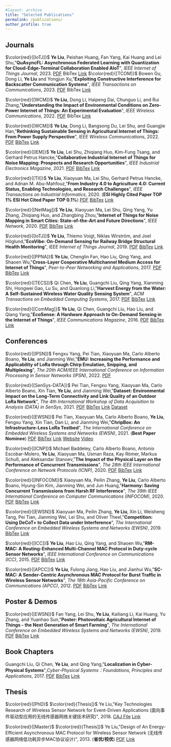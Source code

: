 ```yaml
---
#layout: archive
title: "Selected Publications"
permalink: /publications/
author_profile: true
---
```


Journals
------
$\color{red}{[IoTJ]}$
**Ye Liu**, Peishan Huang, Fan Yang, Kai Huang and Lei Shu,"**QuAsyncFL: Asynchronous Federated Learning with Quantization for Cloud-Edge-Terminal Collaboration Enabled AIoT**", *IEEE Internet of Things Journal*, 2023. 
[PDF](https://chrisye-liu.github.io/files/ye23QuAsyncFL.pdf) BibTex [Link](https://ieeexplore.ieee.org/document/10168200)
$\color{red}{[TCOM]}$
Bowen Gu, Dong Li, **Ye Liu** and Yongjun Xu,"**Exploiting Constructive Interference for Backscatter Communication Systems**", *IEEE Transactions on Communications*, 2023. 
[PDF](https://chrisye-liu.github.io/files/gu23CI.pdf) BibTex [Link](https://ieeexplore.ieee.org/document/10129192)

$\color{red}{[WCM]}$
**Ye Liu**, Dong Li, Haipeng Dai, Chunguo Li, and Rui Zhang,"**Understanding the Impact of Environmental Conditions on Zero-Power Internet of Things: An Experimental Evaluation**", *IEEE Wireless Communications*, 2022. 
[PDF](https://chrisye-liu.github.io/files/ye22understandingWPT.pdf) BibTex [Link](https://ieeexplore.ieee.org/document/9928079)

$\color{red}{[WCM]}$
**Ye Liu**, Dong Li, Bangsong Du, Lei Shu, and Guangjie Han,"**Rethinking Sustainable Sensing in Agricultural Internet of Things: From Power Supply Perspective**", *IEEE Wireless Communications*, 2022. 
[PDF](https://chrisye-liu.github.io/files/ye22poweredge.pdf) [BibTex](https://chrisye-liu.github.io/files/bibtex/bib_poweredge.txt) [Link](https://ieeexplore.ieee.org/document/9770091)

$\color{red}{[IEM]}$
**Ye Liu**, Lei Shu, Zhiqiang Huo, Kim-Fung Tsang, and Gerhard Petrus Hancke,"**Collaborative Industrial Internet of Things for Noise Mapping: Prospects and Research Opportunities**", *IEEE Industrial Electronics Magazine*, 2021.
[PDF](https://chrisye-liu.github.io/files/ye21industrialnoise.pdf) [BibTex](https://chrisye-liu.github.io/files/bibtex/bib_industrialnoise.txt) [Link](https://ieeexplore.ieee.org/document/9359889)

$\color{red}{[TII]}$
**Ye Liu**, Xiaoyuan Ma, Lei Shu, Gerhard Petrus Hancke, and Adnan M. Abu-Mahfouz,"**From Industry 4.0 to Agriculture 4.0: Current Status, Enabling Technologies, and Research Challenges**", *IEEE Transactions on Industrial Informatics*, 2020. 
(**ESI Highly Cited Paper TOP 1%** **ESI Hot Cited Paper TOP 0.1%**)
[PDF](https://chrisye-liu.github.io/files/ye20agriculture4.pdf) [BibTex](https://chrisye-liu.github.io/files/bibtex/bib_agriculture4.txt) [Link](https://ieeexplore.ieee.org/document/9122412)

$\color{red}{[NetMag]}$
**Ye Liu**, Xiaoyuan Ma, Lei Shu, Qing Yang, Yu Zhang, Zhiqiang Huo, and Zhangbing Zhou,"**Internet of Things for Noise Mapping in Smart Cities: State-of-the-Art and Future Directions**", *IEEE Network*, 2020.
[PDF](https://chrisye-liu.github.io/files/ye20noisemap.pdf) [BibTex](https://chrisye-liu.github.io/files/bibtex/bib_noisemap.txt) [Link](https://ieeexplore.ieee.org/document/9108997)

$\color{red}{[IoTJ]}$
**Ye Liu**, Thiemo Voigt, Niklas Wirström, and Joel Höglund,"**EcoVibe: On-Demand Sensing for Railway Bridge Structural Health Monitoring**", *IEEE Internet of Things Journal*, 2019.
[PDF](https://chrisye-liu.github.io/files/ye19EcoVibe.pdf) [BibTex](https://chrisye-liu.github.io/files/bibtex/bib_EcoVibe.txt) [Link](https://ieeexplore.ieee.org/document/8445576)

$\color{red}{[PPNA]}$
**Ye Liu**, Chenglin Fan, Hao Liu, Qing Yang, and Shaoen Wu,"**Cross-Layer Cooperative Multichannel Medium Access for Internet of Things**", *Peer-to-Peer Networking and Applications*, 2017.
[PDF](https://chrisye-liu.github.io/files/ye18crosslayer.pdf) [BibTex](https://chrisye-liu.github.io/files/bibtex/bib_Crosslayer.txt) [Link](https://link.springer.com/article/10.1007/s12083-017-0548-6)

$\color{red}{[TECS]}$
Qi Chen, **Ye Liu**, Guangchi Liu, Qing Yang, Xianming Shi, Hongwei Gao, Lu Su, and Quanlong Li,"**Harvest Energy from the Water: A Self-Sustained Wireless Water Quality Sensing System**", *ACM Transactions on Embedded Computing Systems*, 2017.
[PDF](https://chrisye-liu.github.io/files/qi17watersensing.pdf) [BibTex](https://chrisye-liu.github.io/files/bibtex/bib_water.txt) [Link](https://dl.acm.org/doi/10.1145/3047646)

$\color{red}{[ComMag]}$
**Ye Liu**, Qi Chen, Guangchi Liu, Hao Liu, and Qiang Yang,"**EcoSense: A Hardware Approach to On-Demand Sensing in the Internet of Things**", *IEEE Communications Magazine*, 2016.
[PDF](https://chrisye-liu.github.io/files/ye16EcoSense.pdf) [BibTex](https://chrisye-liu.github.io/files/bibtex/bib_EcoSense.txt) [Link](https://ieeexplore.ieee.org/document/7786108)


Conferences
------

$\color{red}{[IPSN]}$
Fengxu Yang, Pei Tian, Xiaoyuan Ma, Carlo Alberto Boano, **Ye Liu**, and Jianming Wei,"**EMU: Increasing the Performance and Applicability of LoRa through Chirp Emulation, Snipping, and Multiplexing**", *The 20th ACM/IEEE International Conference on Information Processing in Sensor Networks (IPSN)*, 2022.
[PDF](https://chrisye-liu.github.io/files/yang22emu.pdf)

$\color{red}{[SenSys-DATA]}$
Pei Tian, Fengxu Yang, Xiaoyuan Ma, Carlo Alberto Boano, Xin Tian, **Ye Liu**, and Jianming Wei,"**Dataset: Environmental Impact on the Long-Term Connectivity and Link Quality of an Outdoor LoRa Network**", *The 4th International Workshop of Data Acquisition to Analysis (DATA) in SenSys*, 2021.
[PDF](https://chrisye-liu.github.io/files/pei21loradataset.pdf) [BibTex](https://chrisye-liu.github.io/files/bibtex/bib_loradataset.txt) [Link](https://dl.acm.org/doi/10.1145/3485730.3493696) [Dataset](https://zenodo.org/record/5594944#.YlZwB8hvpYs)

$\color{red}{[EWSN]}$
Pei Tian, Xiaoyuan Ma, Carlo Alberto Boano, **Ye Liu**, Fengxu Yang, Xin Tian, Dan Li, and Jianming Wei,"**ChripBox: An Infrastructure-Less LoRa Testbed**", *The International Conference on Embedded Wireless Systems and Networks (EWSN)*, 2021.
(**Best Paper Nominee**)
[PDF](https://chrisye-liu.github.io/files/pei21chirpbox.pdf) [BibTex](https://chrisye-liu.github.io/files/bibtex/bib_chirpbox.txt) [Link](https://dl.acm.org/doi/10.5555/3451271.3451282) [Website](https://chirpbox.github.io/) [Video](https://www.youtube.com/watch?v=VfcPNJ-Kj-I) 

$\color{red}{[ICNP]}$
Michael Baddeley, Carlo Alberto Boano, Antonio Escobar-Molero, **Ye Liu**, Xiaoyuan Ma, Usman Raza, Kay Römer, Markus Schuß, and Aleksandar Stanoev,"**The Impact of the Physical Layer on the Performance of Concurrent Transmissions**", *The 28th IEEE International Conference on Network Protocols (ICNP)*, 2020.
[PDF](https://chrisye-liu.github.io/files/michael20ct.pdf) [BibTex](https://chrisye-liu.github.io/files/bibtex/bib_ct.txt) [Link](https://ieeexplore.ieee.org/document/9259407)

$\color{red}{[INFOCOM]}$
Xiaoyuan Ma, Peilin Zhang, **Ye Liu**, Carlo Alberto Boano, Hyung-Sin Kim, Jianming Wei, and Jun Huang,"**Harmony: Saving Concurrent Transmissions from Harsh RF Interference**", *The 39th IEEE International Conference on Computer Communications (INFOCOM)*, 2020.
[PDF](https://chrisye-liu.github.io/files/xiao20harmony.pdf) [BibTex](https://chrisye-liu.github.io/files/bibtex/bib_harmony.txt) [Link](https://ieeexplore.ieee.org/document/9155423)

$\color{red}{[EWSN]}$
Xiaoyuan Ma, Peilin Zhang, **Ye Liu**, Xin Li, Weisheng Tang, Pei Tian, Jianming Wei, Lei Shu, and Oliver Theel,"**Competition: Using DeCoT+ to Collect Data under Interference**", *The International Conference on Embedded Wireless Systems and Networks (EWSN)*, 2019.
[BibTex](https://chrisye-liu.github.io/files/bibtex/bib_decot.txt) [Link](https://dl.acm.org/doi/10.5555/3324320.3324385)

$\color{red}{[ICC]}$
**Ye Liu**, Hao Liu, Qing Yang, and Shaoen Wu,"**RM-MAC: A Routing-Enhanced Multi-Channel MAC Protocol in Duty-cycle Sensor
Networks**", *IEEE International Conference on Communications (ICC)*, 2015.
[PDF](https://chrisye-liu.github.io/files/ye15rmmac.pdf) [BibTex](https://chrisye-liu.github.io/files/bibtex/bib_rmmac.txt) [Link](https://ieeexplore.ieee.org/document/7248872)

$\color{red}{[APCC]}$
**Ye Liu**, Fulong Jiang, Hao Liu, and Jianhui Wu,"**SC-MAC: A Sender-Centric Asynchronous MAC Protocol for Burst Traffic in Wireless
Sensor Networks**", *The 18th Asia-Pacific Conference on Communications (APCC)*, 2012. 
[PDF](https://chrisye-liu.github.io/files/ye12scmac.pdf) [BibTex](https://chrisye-liu.github.io/files/bibtex/bib_scmac.txt) [Link](https://ieeexplore.ieee.org/document/6388202)

Poster & Demos
------

$\color{red}{[EWSN]}$
Fan Yang, Lei Shu, **Ye Liu**, Kailiang Li, Kai Huang, Yu Zhang, and Yuanhao Sun,"**Poster: Photovoltaic Agricultural Internet of Things -
the Next Generation of Smart Farming**", *The International Conference on Embedded Wireless Systems and Networks (EWSN)*, 2019. 
[PDF](https://chrisye-liu.github.io/files/fan19paiot.pdf) [BibTex](https://chrisye-liu.github.io/files/bibtex/bib_paiot.txt) [Link](https://dl.acm.org/doi/10.5555/3324320.3324361)

Book Chapters
------
Guangchi Liu, Qi Chen, **Ye Liu**, and Qing Yang,"**Localization in Cyber-Physical Systems**",*Cyber-Physical Systems：Foundations, Principles and Applications*, 2017. [PDF](https://chrisye-liu.github.io/files/guang17localization.pdf) [BibTex](https://chrisye-liu.github.io/files/bibtex/bib_rfid.txt) [Link](https://www.sciencedirect.com/science/article/pii/B9780128038017000146?via%3Dihub)

Thesis
------
$\color{red}{[PhD}$
$\color{red}{Thesis]}$
Ye Liu,"Key Technologies Research of Wireless Sensor Network for Event-Driven Applications (面向事件驱动型应用的无线传感器网络关键技术研究)", 2018.
[CAJ File](https://chrisye-liu.github.io/files/ye18event.caj) [Link](https://kns.cnki.net/kcms/detail/detail.aspx?dbcode=CDFD&dbname=CDFDLAST2019&filename=1019650143.nh&uniplatform=NZKPT&v=xQw-v8m5vD9gwv6kKPWxgcGNYenFDE6pyk0BifWEXIDjYQj4wLibnvgDGmC-ku4b)


$\color{red}{[Master}$
$\color{red}{Thesis]}$
Ye Liu,"Design of An Energy-Efficient Asynchronous MAC Protocol for Wireless Sensor Network (无线传感器网络低功耗异步MAC协议设计)", 2013. (**省优/校优**)
[PDF](https://chrisye-liu.github.io/files/ye13master.pdf) [Link](https://d.wanfangdata.com.cn/thesis/Y2439385)